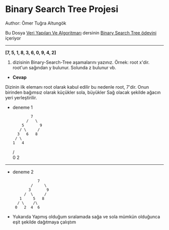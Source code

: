 # Binary Search Tree Projesi

Author: Ömer Tuğra Altungök

Bu Dosya [Veri Yapıları Ve Algoritmarı](https://academy.patika.dev/courses/veri-yapilari-ve-algoritmalar) dersinin [Binary Search Tree ödevini](https://academy.patika.dev/courses/veri-yapilari-ve-algoritmalar/binary-search-tree-proje) içeriyor

***

**[7, 5, 1, 8, 3, 6, 0, 9, 4, 2]**

1. dizisinin Binary-Search-Tree aşamalarını yazınız. Örnek: root x'dir. root'un sağından y bulunur. Solunda z bulunur vb.

- **Cevap**

Dizinin ilk elemanı root olarak kabul edilir bu nedenle root, 7'dir. Onun birinden bağımsız olarak küçükler sola, büyükler Sağ olacak şekilde ağacın yeri yerleştirilir.

* deneme 1

              7
            /   \
          5       9
         / \     /
        3   6   8
       / \
      1   4
     / \
    0   2


***


* deneme 2





                 7
              /     \
             3       9
           /  \     / 
         1     5   8
        / \    /\
       0   2  4  6 

- Yukarıda Yapmış olduğum sıralamada sağa ve sola mümkün olduğunca eşit şekilde dağıtmaya çalıştım